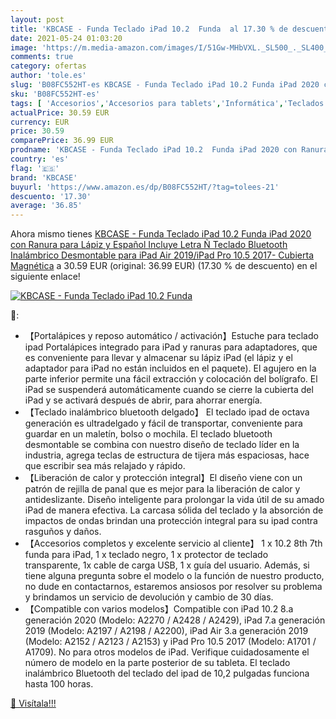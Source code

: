 ```yaml
---
layout: post
title: 'KBCASE - Funda Teclado iPad 10.2  Funda  al 17.30 % de descuento'
date: 2021-05-24 01:03:20
image: 'https://m.media-amazon.com/images/I/51Gw-MHbVXL._SL500_._SL400_.jpg'
comments: true
category: ofertas
author: 'tole.es'
slug: 'B08FC552HT-es KBCASE - Funda Teclado iPad 10.2 Funda iPad 2020 con...'
sku: 'B08FC552HT-es'
tags: [ 'Accesorios','Accesorios para tablets','Informática','Teclados para tablets','ipad','kbcase', ]
actualPrice: 30.59 EUR
currency: EUR
price: 30.59
comparePrice: 36.99 EUR
prodname: 'KBCASE - Funda Teclado iPad 10.2  Funda iPad 2020 con Ranura para Lápiz y Español  Incluye Letra Ñ  Teclado Bluetooth Inalámbrico Desmontable para iPad Air 2019/iPad Pro 10.5 2017- Cubierta Magnética'
country: 'es'
flag: '🇪🇸'
brand: 'KBCASE'
buyurl: 'https://www.amazon.es/dp/B08FC552HT/?tag=tolees-21'
descuento: '17.30'
average: '36.85'
---
```


Ahora mismo tienes [KBCASE - Funda Teclado iPad 10.2  Funda iPad 2020 con Ranura para Lápiz y Español  Incluye Letra Ñ  Teclado Bluetooth Inalámbrico Desmontable para iPad Air 2019/iPad Pro 10.5 2017- Cubierta Magnética](https://www.amazon.es/dp/B08FC552HT/?tag=tolees-21) a 30.59 EUR (original: 36.99 EUR) (17.30 %  de descuento) en el siguiente enlace!

[![KBCASE - Funda Teclado iPad 10.2  Funda ](https://m.media-amazon.com/images/I/51Gw-MHbVXL._SL500_._SL400_.jpg)](https://www.amazon.es/dp/B08FC552HT/?tag=tolees-21)

🔎:

- 【Portalápices y reposo automático / activación】Estuche para teclado ipad Portalápices integrado para iPad y ranuras para adaptadores, que es conveniente para llevar y almacenar su lápiz iPad (el lápiz y el adaptador para iPad no están incluidos en el paquete). El agujero en la parte inferior permite una fácil extracción y colocación del bolígrafo. El iPad se suspenderá automáticamente cuando se cierre la cubierta del iPad y se activará después de abrir, para ahorrar energía.
- 【Teclado inalámbrico bluetooth delgado】 El teclado ipad de octava generación es ultradelgado y fácil de transportar, conveniente para guardar en un maletín, bolso o mochila. El teclado bluetooth desmontable se combina con nuestro diseño de teclado líder en la industria, agrega teclas de estructura de tijera más espaciosas, hace que escribir sea más relajado y rápido.
- 【Liberación de calor y protección integral】El diseño viene con un patrón de rejilla de panal que es mejor para la liberación de calor y antideslizante. Diseño inteligente para prolongar la vida útil de su amado iPad de manera efectiva. La carcasa sólida del teclado y la absorción de impactos de ondas brindan una protección integral para su ipad contra rasguños y daños.
- 【Accesorios completos y excelente servicio al cliente】 1 x 10.2 8th 7th funda para iPad, 1 x teclado negro, 1 x protector de teclado transparente, 1x cable de carga USB, 1 x guía del usuario. Además, si tiene alguna pregunta sobre el modelo o la función de nuestro producto, no dude en contactarnos, estaremos ansiosos por resolver su problema y brindamos un servicio de devolución y cambio de 30 días.
- 【Compatible con varios modelos】Compatible con iPad 10.2 8.a generación 2020 (Modelo: A2270 / A2428 / A2429), iPad 7.a generación 2019 (Modelo: A2197 / A2198 / A2200), iPad Air 3.a generación 2019 (Modelo: A2152 / A2123 / A2153) y iPad Pro 10.5 2017 (Modelo: A1701 / A1709). No para otros modelos de iPad. Verifique cuidadosamente el número de modelo en la parte posterior de su tableta. El teclado inalámbrico Bluetooth del teclado del ipad de 10,2 pulgadas funciona hasta 100 horas.

[🛒 Visítala!!!](https://www.amazon.es/dp/B08FC552HT/?tag=tolees-21)
